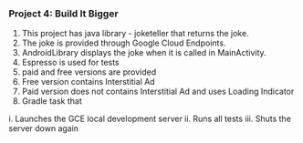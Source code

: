 ### Project 4: Build It Bigger

1. This project has java library - joketeller that returns the joke. 
2. The joke is provided through Google Cloud Endpoints.
3. AndroidLibrary displays the joke when it is called in MainActivity.
4. Espresso is used for tests
5. paid and free versions are provided
6. Free version contains Interstitial Ad
7. Paid version does not contains Interstitial Ad and uses Loading Indicator
8. Gradle task that

i. Launches the GCE local development server
ii. Runs all tests
iii. Shuts the server down again
